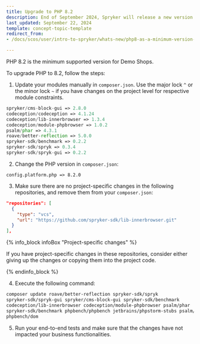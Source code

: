 ```yaml
---
title: Upgrade to PHP 8.2
description: End of September 2024, Spryker will release a new version of its Demo Shops requiring PHP 8.2 as the minimum version.
last_updated: September 22, 2024
template: concept-topic-template
redirect_from:
- /docs/scos/user/intro-to-spryker/whats-new/php8-as-a-minimum-version-for-all-spryker-projects.html

---
```


PHP 8.2 is the minimum supported version for Demo Shops.

To upgrade PHP to 8.2, follow the steps:

1. Update your modules manually in `composer.json`.
Use the major lock `^` or the minor lock `~` if you have changes on the project level for respective module constraints.

```php
spryker/cms-block-gui => 2.8.0
codeception/codeception => 4.1.24
codeception/lib-innerbrowser => 1.3.4
codeception/module-phpbrowser => 1.0.2
psalm/phar => 4.3.1
roave/better-reflection => 5.0.0
spryker-sdk/benchmark => 0.2.2
spryker-sdk/spryk => 0.3.4
spryker-sdk/spryk-gui => 0.2.2
```

2. Change the PHP version in `composer.json`:

`config.platform.php => 8.2.0`

3. Make sure there are no project-specific changes in the following repositories, and remove them from your `composer.json`:

```json
"repositories": [
  {
    "type": "vcs",
    "url": "https://github.com/spryker-sdk/lib-innerbrowser.git"
  }
],
```

{% info_block infoBox "Project-specific changes" %}

If you have project-specific changes in these repositories, consider either giving up the changes or copying them into the project code.

{% endinfo_block %}

4. Execute the following command:

```bash
composer update roave/better-reflection spryker-sdk/spryk
spryker-sdk/spryk-gui spryker/cms-block-gui spryker-sdk/benchmark
codeception/lib-innerbrowser codeception/module-phpbrowser psalm/phar
spryker-sdk/benchmark phpbench/phpbench jetbrains/phpstorm-stubs psalm/phar
phpbench/dom
```

5. Run your end-to-end tests and make sure that the changes have not impacted your business functionalities.
